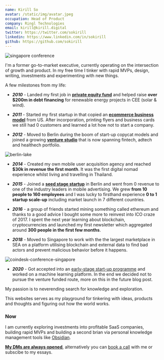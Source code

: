 ```yaml
---
name: Kirill So
avatar: /static/img/avatar.jpeg
occupation: Head of Product
company: Ringl Technologies
email: kirill@kirill.digital
twitter: https://twitter.com/sokirill
linkedin: https://www.linkedin.com/in/sokirill
github: https://github.com/sokirill
---
```


![singapore conference](/static/img/personal/conference-singapore.jpeg)

I'm a former go-to-market executive, currently operating on the intersection of growth and product. In my free time I tinker with rapid MVPs, design, writing, investments and experimenting with new things.

A few milestones from my life:

- **_2010_** - Landed my first job in [**private equity fund**](https://www.enercap.com/) and helped raise **over $200m in debt financing** for renewable energy projects in CEE (solar & wind).

- **_2011_** - Started my first startup in that copied an [**ecommerce business model**](https://thehustle.co/how-one-of-the-worlds-fastest-growing-startups-burned-through-300m/) from US. After incorporation, printing flyers and business cards we still had 0 customers and learned a lot how not to start a company.
- **_2012_** - Moved to Berlin during the boom of start-up copycat models and joined a growing [**venture studio**](https://ioniq.com/portfolio/) that is now spanning fintech, adtech and healthech portfolio.

![berlin-lake](/static/img/personal/berlin.jpeg)

- **_2014_** - Created my own mobile user acquisition agency and reached **$30k in revenue the first month**. It was the first digital nomad experience whilst living and travelling in Thailand.
- **_2015_** - Joined a [**seed stage startup**](https://venturebeat.com/2014/10/03/1-million-seed-funding-led-by-point-nine-capital-investing-in-remerge-was-a-no-brainer-for-us/) in Berlin and went from 0 revenue to one of the industry leaders in mobile advertising. We grew **from 10 people to 160 employees** and I was lucky to firsthand experience **0 to 1 startup scale-up** including market launch in 7 different countries.

- **_2016_** - a group of friends started mining something called ethereum and thanks to a good advice I bought some more to reinvest into ICO craze of 2017. I spent the next year learning about blockchain, cryptocurrencies and launched my first newsletter which aggregated around **300 people in the first few months**.

- **_2018_** - Moved to Singapore to work with the the largest marketplace in SEA on a platform utilising blockchain and external data to find bad actors and prevent malicious behavior before it happens.

![coindesk-conference-singapore](/static/img/personal/singapore-coindesk.jpeg)

- **_2020_** - Got accepted into an [early-stage start-up programme](https://www.antler.co/) and worked on a machine learning platform. In the end we decided not to pursue the venture funded route, more on this in the future blog post.

My passion is to neverending search for knowledge and exploration.

This websites serves as my playground for tinkering with ideas, products and thoughts and figuring out how the world works.

### Now

I am currently exploring investments into profitable SaaS companies, building rapid MVPs and building a second brian via personal knowledge management tools like [Obsidian](https://obsidian.md/).

[**My DMs are always opened**](https://www.twitter.com/SoKirill), alternatively you can [book a call](https://calendar.kirillso.com/book) with me or subscibe to my essays.
